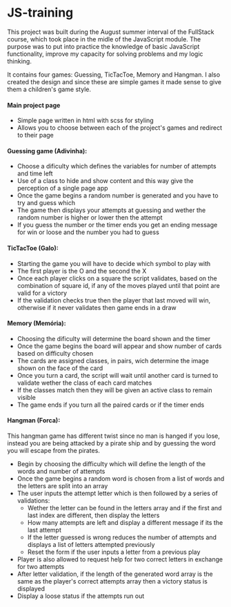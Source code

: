 # JS-training

This project was built during the August summer interval of the FullStack course, which took place in the midle of the JavaScript module.
The purpose was to put into practice the knowledge of basic JavaScript functionality, improve my capacity for solving problems and my logic thinking.

It contains four games: Guessing, TicTacToe, Memory and Hangman.
I also created the design and since these are simple games it made sense to give them a children's game style.


#### Main project page
  - Simple page written in html with scss for styling
  - Allows you to choose between each of the project's games and redirect to their page
  
#### Guessing game (Adivinha):
  - Choose a dificulty which defines the variables for number of attempts and time left
  - Use of a class to hide and show content and this way give the perception of a single page app
  - Once the game begins a random number is generated and you have to try and guess which
  - The game then displays your attempts at guessing and wether the random number is higher or lower then the attempt
  - If you guess the number or the timer ends you get an ending message for win or loose and the number you had to guess
  
#### TicTacToe (Galo):
  - Starting the game you will have to decide which symbol to play with
  - The first player is the O and the second the X
  - Once each player clicks on a square the script validates, based on the combination of square id, if any of the moves played until that point are valid for a victory
  - If the validation checks true then the player that last moved will win, otherwise if it never validates then game ends in a draw
  
#### Memory (Memória):
  - Choosing the dificulty will determine the board shown and the timer
  - Once the game begins the board will appear and show number of cards based on difficulty chosen
  - The cards are assigned classes, in pairs, wich determine the image shown on the face of the card
  - Once you turn a card, the script will wait until another card is turned to validate wether the class of each card matches
  - If the classes match then they will be given an active class to remain visible
  - The game ends if you turn all the paired cards or if the timer ends
  
#### Hangman (Forca):
This hangman game has different twist since no man is hanged if you lose, instead you are being attacked by a pirate ship and by guessing the word you will escape from the pirates.
  - Begin by choosing the difficulty which will define the length of the words and number of attempts
  - Once the game begins a random word is chosen from a list of words and the letters are split into an array
  - The user inputs the attempt letter which is then followed by a series of validations:
    - Wether the letter can be found in the letters array and if the first and last index are different, then display the letters
    - How many attempts are left and display a different message if its the last attempt
    - If the letter guessed is wrong reduces the number of attempts and displays a list of letters attempted previously
    - Reset the form if the user inputs a letter from a previous play
   - Player is also allowed to request help for two correct letters in exchange for two attempts
   - After letter validation, if the length of the generated word array is the same as the player's correct attempts array then a victory status is displayed
   - Display a loose status if the attempts run out
